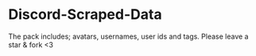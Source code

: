 # Discord-Scraped-Data
The pack includes; avatars, usernames, user ids and tags. Please leave a star &amp; fork &lt;3
